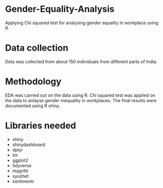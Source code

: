 # Gender-Equality-Analysis
Applying Chi squared test for analysing gender equality in workplace using R.

# Data collection
Data was collected from about 150 individuals from different parts of India. 

# Methodology
EDA was carried out on the data using R. Chi squared test was applied on the data to anlayse gender inequality in workplaces. The final results were documented using R shiny.

# Libraries needed
- shiny
- shinydashboard
- dplyr
- tm
- ggplot2
- tidyverse
- magrittr
- syuzhet
- sentimentr
